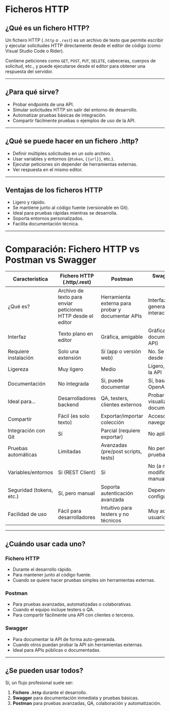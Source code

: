 
# Ficheros HTTP

## ¿Qué es un fichero HTTP?

Un fichero HTTP (`.http` o `.rest`) es un archivo de texto que permite escribir y ejecutar solicitudes HTTP directamente desde el editor de código (como Visual Studio Code o Rider).

Contiene peticiones como `GET`, `POST`, `PUT`, `DELETE`, cabeceras, cuerpos de solicitud, etc., y puede ejecutarse desde el editor para obtener una respuesta del servidor.

---

## ¿Para qué sirve?

- Probar endpoints de una API.
- Simular solicitudes HTTP sin salir del entorno de desarrollo.
- Automatizar pruebas básicas de integración.
- Compartir fácilmente pruebas o ejemplos de uso de la API.

---

## ¿Qué se puede hacer en un fichero .http?

- Definir múltiples solicitudes en un solo archivo.
- Usar variables y entornos (`@token`, `{{url}}`, etc.).
- Ejecutar peticiones sin depender de herramientas externas.
- Ver respuesta en el mismo editor.

---

## Ventajas de los ficheros HTTP

- Ligero y rápido.
- Se mantiene junto al código fuente (versionable en Git).
- Ideal para pruebas rápidas mientras se desarrolla.
- Soporta entornos personalizados.
- Facilita documentación técnica.


---

# Comparación: Fichero HTTP vs Postman vs Swagger

| Característica              | Fichero HTTP (.http/.rest)          | Postman                               | Swagger (OpenAPI UI)                 |
|----------------------------|-------------------------------------|----------------------------------------|--------------------------------------|
| ¿Qué es?                   | Archivo de texto para enviar peticiones HTTP desde el editor | Herramienta externa para probar y documentar APIs | Interfaz web auto-generada para interactuar con la API |
| Interfaz                   | Texto plano en editor  | Gráfica, amigable                      | Gráfica (basada en la documentación de la API) |
| Requiere instalación       | Solo una extensión        | Sí (app o versión web)                 | No. Se auto-genera desde el backend  |
| Ligereza                   | Muy ligero                          | Medio                                  | Ligero, se sirve desde la API        |
| Documentación              | No integrada                        | Sí, puede documentar                   | Sí, basada en OpenAPI/Swagger.json   |
| Ideal para...              | Desarrolladores backend             | QA, testers, clientes externos         | Probar la API y visualizarla con documentación |
| Compartir                  | Fácil (es solo texto)               | Exportar/importar colección            | Acceso directo en el navegador       |
| Integración con Git        | Sí                                  | Parcial (requiere exportar)            | No aplica directamente               |
| Pruebas automáticas        | Limitadas                           | Avanzadas (pre/post scripts, tests)    | No pensada para pruebas              |
| Variables/entornos         | Sí (REST Client)                    | Sí                                     | No (a menos que se modifique manualmente) |
| Seguridad (tokens, etc.)   | Sí, pero manual                     | Soporta autenticación avanzada         | Depende de la configuración          |
| Facilidad de uso           | Fácil para desarrolladores          | Intuitivo para testers y no técnicos   | Muy accesible para usuarios externos |

---

## ¿Cuándo usar cada uno?

### Fichero HTTP
- Durante el desarrollo rápido.
- Para mantener junto al código fuente.
- Cuando se quiere hacer pruebas simples sin herramientas externas.

### Postman
- Para pruebas avanzadas, automatizadas o colaborativas.
- Cuando el equipo incluye testers o QA.
- Para compartir fácilmente una API con clientes o terceros.

### Swagger
- Para documentar la API de forma auto-generada.
- Cuando otros puedan probar la API sin herramientas externas.
- Ideal para APIs públicas o documentadas.

---

## ¿Se pueden usar todos?

Sí, un flujo profesional suele ser:

1. **Fichero `.http`** durante el desarrollo.
2. **Swagger** para documentación inmediata y pruebas básicas.
3. **Postman** para pruebas avanzadas, QA, colaboración y automatización.

